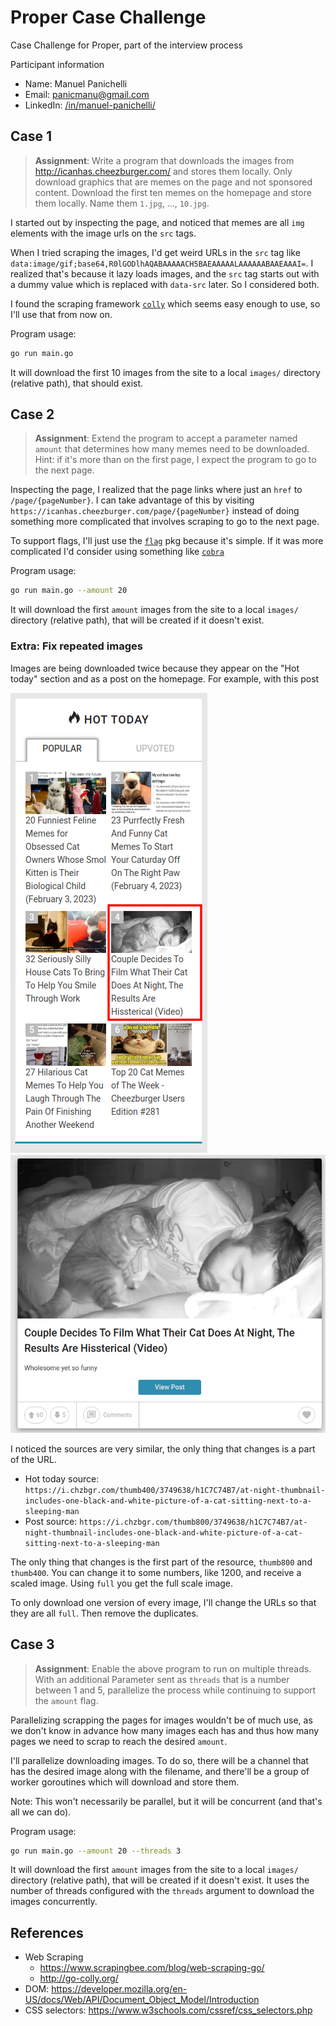 # Proper Case Challenge

Case Challenge for Proper, part of the interview process

Participant information

- Name: Manuel Panichelli
- Email: panicmanu@gmail.com
- LinkedIn: [/in/manuel-panichelli/](https://www.linkedin.com/in/manuel-panichelli/)

## Case 1

> **Assignment**: Write a program that downloads the images from
http://icanhas.cheezburger.com/ and stores them locally. Only download graphics
that are memes on the page and not sponsored content. Download the first ten
memes on the homepage and store them locally. Name them `1.jpg`, ..., `10.jpg`.

I started out by inspecting the page, and noticed that memes are all `img`
elements with the image urls on the `src` tags.

When I tried scraping the images, I'd get weird URLs in the `src` tag like
`data:image/gif;base64,R0lGODlhAQABAAAAACH5BAEAAAAALAAAAAABAAEAAAI=`. I realized
that's because it lazy loads images, and the `src` tag starts out with a dummy
value which is replaced with `data-src` later. So I considered both.

I found the scraping framework [`colly`](http://go-colly.org/) which seems easy
enough to use, so I'll use that from now on.

Program usage:

```bash
go run main.go
```

It will download the first 10 images from the site to a local `images/`
directory (relative path), that should exist.

## Case 2

> **Assignment**: Extend the program to accept a parameter named `amount` that
determines how many memes need to be downloaded. Hint: if it's more than on the
first page, I expect the program to go to the next page.

Inspecting the page, I realized that the page links where just an `href` to
`/page/{pageNumber}`. I can take advantage of this by visiting
`https://icanhas.cheezburger.com/page/{pageNumber}` instead of doing something
more complicated that involves scraping to go to the next page.

To support flags, I'll just use the [`flag`](https://pkg.go.dev/flag) pkg
because it's simple. If it was more complicated I'd consider using something
like [`cobra`](https://github.com/spf13/cobra)

Program usage:

```bash
go run main.go --amount 20
```

It will download the first `amount` images from the site to a local `images/`
directory (relative path), that will be created if it doesn't exist.

### Extra: Fix repeated images

Images are being downloaded twice because they appear on the "Hot today" section
and as a post on the homepage. For example, with this post

![](img/hot-today.png)
![](img/actual-post.png)

I noticed the sources are very similar, the only thing that changes is a part of
the URL.

- Hot today source: `https://i.chzbgr.com/thumb400/3749638/h1C7C74B7/at-night-thumbnail-includes-one-black-and-white-picture-of-a-cat-sitting-next-to-a-sleeping-man`
- Post source: `https://i.chzbgr.com/thumb800/3749638/h1C7C74B7/at-night-thumbnail-includes-one-black-and-white-picture-of-a-cat-sitting-next-to-a-sleeping-man`

The only thing that changes is the first part of the resource, `thumb800` and
`thumb400`. You can change it to some numbers, like 1200, and receive a scaled
image. Using `full` you get the full scale image.

To only download one version of every image, I'll change the URLs so that they
are all `full`. Then remove the duplicates.

## Case 3

> **Assignment**: Enable the above program to run on multiple threads. With an additional Parameter sent as `threads` that is a number
between 1 and 5, parallelize the process while continuing to support the
`amount` flag.

Parallelizing scrapping the pages for images wouldn't be of much use, as we
don't know in advance how many images each has and thus how many pages we need
to scrap to reach the desired `amount`.

I'll parallelize downloading images. To do so, there will be a channel that has
the desired image along with the filename, and there'll be a group of worker
goroutines which will download and store them.

Note: This won't necessarily be parallel, but it will be concurrent (and that's
all we can do).

Program usage:

```bash
go run main.go --amount 20 --threads 3
```

It will download the first `amount` images from the site to a local `images/`
directory (relative path), that will be created if it doesn't exist. It uses the
number of threads configured with the `threads` argument to download the images
concurrently.

## References

- Web Scraping
  - https://www.scrapingbee.com/blog/web-scraping-go/
  - http://go-colly.org/
- DOM: https://developer.mozilla.org/en-US/docs/Web/API/Document_Object_Model/Introduction
- CSS selectors: https://www.w3schools.com/cssref/css_selectors.php